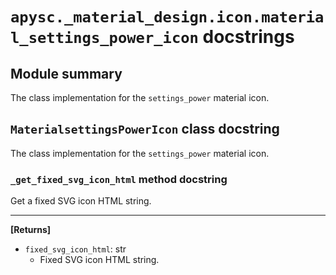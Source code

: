 # `apysc._material_design.icon.material_settings_power_icon` docstrings

## Module summary

The class implementation for the `settings_power` material icon.

## `MaterialsettingsPowerIcon` class docstring

The class implementation for the `settings_power` material icon.

### `_get_fixed_svg_icon_html` method docstring

Get a fixed SVG icon HTML string.<hr>

**[Returns]**

- `fixed_svg_icon_html`: str
  - Fixed SVG icon HTML string.